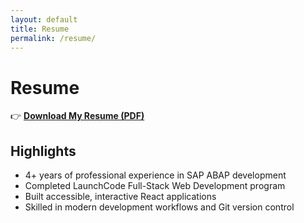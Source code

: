 ```yaml
---
layout: default
title: Resume
permalink: /resume/
---
```


# Resume

👉 [**Download My Resume (PDF)**](/assets/resume.pdf)

## Highlights

- 4+ years of professional experience in SAP ABAP development
- Completed LaunchCode Full-Stack Web Development program
- Built accessible, interactive React applications
- Skilled in modern development workflows and Git version control